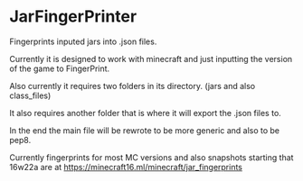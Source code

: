 # JarFingerPrinter
Fingerprints inputed jars into .json files.

Currently it is designed to work with minecraft and just inputting the version of the game to FingerPrint.

Also currently it requires two folders in its directory. (jars and also class_files)

It also requires another folder that is where it will export the .json files to.

In the end the main file will be rewrote to be more generic and also to be pep8.


Currently fingerprints for most MC versions and also snapshots starting that 16w22a are at https://minecraft16.ml/minecraft/jar_fingerprints


